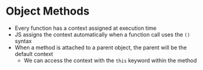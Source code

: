 # Object Methods
- Every function has a context assigned at execution time
- JS assigns the context automatically when a function call uses the `()` syntax
- When a method is attached to a parent object, the parent will be the default context
  - We can access the context with the `this` keyword within the method